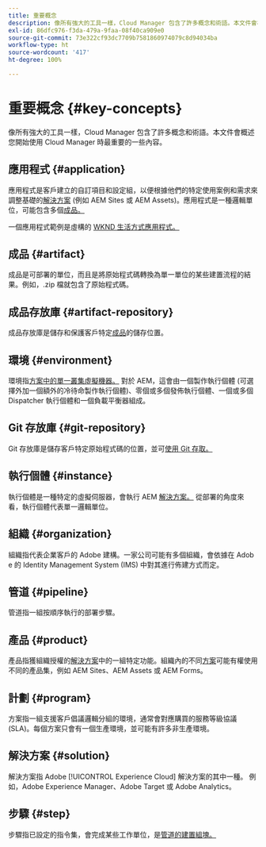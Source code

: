 ```yaml
---
title: 重要概念
description: 像所有強大的工具一樣，Cloud Manager 包含了許多概念和術語。本文件會概述您開始使用 Cloud Manager 時最重要的一些內容。
exl-id: 86dfc976-f3da-479a-9faa-08f40ca909e0
source-git-commit: 73e322cf93dc7709b7581860974079c8d94034ba
workflow-type: ht
source-wordcount: '417'
ht-degree: 100%

---
```



# 重要概念 {#key-concepts}

像所有強大的工具一樣，Cloud Manager 包含了許多概念和術語。本文件會概述您開始使用 Cloud Manager 時最重要的一些內容。

## 應用程式 {#application}

應用程式是客戶建立的自訂項目和設定組，以便根據他們的特定使用案例和需求來調整基礎的[解決方案](#solution) (例如 AEM Sites 或 AEM Assets)。應用程式是一種邏輯單位，可能包含多個[成品。](#artifact)

一個應用程式範例是虛構的 [WKND 生活方式應用程式。](https://experienceleague.adobe.com/docs/experience-manager-learn/getting-started-wknd-tutorial-develop/overview.html)

## 成品 {#artifact}

成品是可部署的單位，而且是將原始程式碼轉換為單一單位的某些建置流程的結果。例如，.zip 檔就包含了原始程式碼。

## 成品存放庫 {#artifact-repository}

成品存放庫是儲存和保護客戶特定[成品](#artifact)的儲存位置。

## 環境 {#environment}

環境指[方案中的單一叢集虛擬機器。](#program) 對於 AEM，這會由一個製作執行個體 (可選擇外加一個額外的冷待命製作執行個體)、零個或多個發佈執行個體、一個或多個 Dispatcher 執行個體和一個負載平衡器組成。

## Git 存放庫 {#git-repository}

Git 存放庫是儲存客戶特定原始程式碼的位置，並可[使用 Git 存取。](https://git-scm.com)

## 執行個體 {#instance}

執行個體是一種特定的虛擬伺服器，會執行 AEM [解決方案。](#solution) 從部署的角度來看，執行個體代表單一邏輯單位。

## 組織 {#organization}

組織指代表企業客戶的 Adobe&#x200B; 建構。一家公司可能有多個組織，會依據在 Adob&#x200B;&#x200B;e 的 Identity Management System (IMS) 中對其進行佈建方式而定。

## 管道 {#pipeline}

管道指一組按順序執行的部署步驟。

## 產品 {#product}

產品指獲組織授權的[解決方案](#solution)中的一組特定功能。組織內的不同[方案](#program)可能有權使用不同的產品集，例如 AEM Sites、AEM Assets 或 AEM Forms。

## 計劃 {#program}

方案指一組支援客戶倡議邏輯分組的環境，通常會對應購買的服務等級協議 (SLA)。每個方案只會有一個生產環境，並可能有許多非生產環境。

## 解決方案 {#solution}

解決方案指 Adobe [!UICONTROL Experience Cloud] 解決方案的其中一種。 例如，Adobe Experience Manager、Adobe Target 或 Adobe Analytics。

## 步驟 {#step}

步驟指已設定的指令集，會完成某些工作單位，是[管道的建置組塊。](#pipeline)

